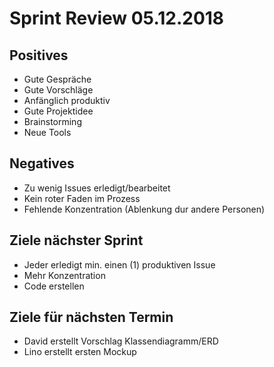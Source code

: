 #  Sprint Review 05.12.2018

##  Positives

- Gute Gespräche
- Gute Vorschläge
- Anfänglich produktiv
- Gute Projektidee
- Brainstorming
- Neue Tools

##  Negatives

- Zu wenig Issues erledigt/bearbeitet
- Kein roter Faden im Prozess
- Fehlende Konzentration (Ablenkung dur andere Personen)

##  Ziele nächster Sprint

- Jeder erledigt min. einen (1) produktiven Issue
- Mehr Konzentration
- Code erstellen

##  Ziele für nächsten Termin

- David erstellt Vorschlag Klassendiagramm/ERD
- Lino erstellt ersten Mockup